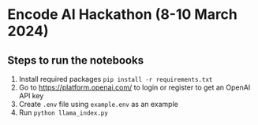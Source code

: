 # Encode AI Hackathon (8-10 March 2024)

## Steps to run the notebooks

1. Install required packages `pip install -r requirements.txt` 
2. Go to https://platform.openai.com/ to login or register to get an OpenAI API key
3. Create `.env` file using `example.env` as an example
4. Run `python llama_index.py`